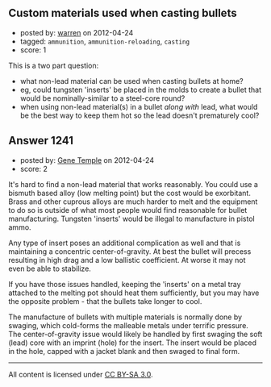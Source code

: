 ## Custom materials used when casting bullets

- posted by: [warren](https://stackexchange.com/users/-1/143-warren) on 2012-04-24
- tagged: `ammunition`, `ammunition-reloading`, `casting`
- score: 1

This is a two part question:

- what non-lead material can be used when casting bullets at home? 
 - eg, could tungsten 'inserts' be placed in the molds to create a bullet that would be nominally-similar to a steel-core round?
- when using non-lead material(s) in a bullet *along with* lead, what would be the best way to keep them hot so the lead doesn't prematurely cool?



## Answer 1241

- posted by: [Gene Temple](https://stackexchange.com/users/-1/254-gene-temple) on 2012-04-24
- score: 2

It's hard to find a non-lead material that works reasonably.  You could use a bismuth based alloy (low melting point) but the cost would be exorbitant.  Brass and other cuprous alloys are much harder to melt and the equipment to do so is outside of what most people would find reasonable for bullet manufacturing.  Tungsten 'inserts' would be illegal to manufacture in pistol ammo.

Any type of insert poses an additional complication as well and that is maintaining a concentric center-of-gravity.  At best the bullet will precess resulting in high drag and a low ballistic coefficient.  At worse it may not even be able to stabilize.

If you have those issues handled, keeping the 'inserts' on a metal tray attached to the melting pot should heat them sufficiently, but you may have the opposite problem - that the bullets take longer to cool.

The manufacture of bullets with multiple materials is normally done by swaging, which cold-forms the malleable metals under terrific pressure.  The center-of-gravity issue would likely be handled by first swaging the soft (lead) core with an imprint (hole) for the insert.  The insert would be placed in the hole, capped with a jacket blank and then swaged to final form.  



---

All content is licensed under [CC BY-SA 3.0](https://creativecommons.org/licenses/by-sa/3.0/).
